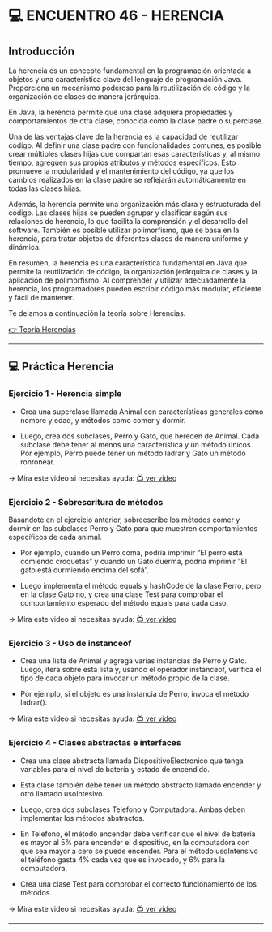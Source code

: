 # :computer: ENCUENTRO 46 - HERENCIA

## Introducción

La herencia es un concepto fundamental en la programación orientada a objetos y una característica clave del lenguaje de programación Java. Proporciona un mecanismo poderoso para la reutilización de código y la organización de clases de manera jerárquica.

En Java, la herencia permite que una clase adquiera propiedades y comportamientos de otra clase, conocida como la clase padre o superclase.

Una de las ventajas clave de la herencia es la capacidad de reutilizar código. Al definir una clase padre con funcionalidades comunes, es posible crear múltiples clases hijas que compartan esas características y, al mismo tiempo, agreguen sus propios atributos y métodos específicos. Esto promueve la modularidad y el mantenimiento del código, ya que los cambios realizados en la clase padre se reflejarán automáticamente en todas las clases hijas.

Además, la herencia permite una organización más clara y estructurada del código. Las clases hijas se pueden agrupar y clasificar según sus relaciones de herencia, lo que facilita la comprensión y el desarrollo del software. También es posible utilizar polimorfismo, que se basa en la herencia, para tratar objetos de diferentes clases de manera uniforme y dinámica.

En resumen, la herencia es una característica fundamental en Java que permite la reutilización de código, la organización jerárquica de clases y la aplicación de polimorfismo. Al comprender y utilizar adecuadamente la herencia, los programadores pueden escribir código más modular, eficiente y fácil de mantener.

Te dejamos a continuación la teoría sobre Herencias.

[👉 Teoría Herencias](https://drive.google.com/file/d/1cofQQq-fkjaxj-8hnobNMeEa9DI4RDso/view)


---

## :computer: Práctica Herencia

### Ejercicio 1 - Herencia simple

- Crea una superclase llamada Animal con características generales como nombre y edad, y métodos como comer y dormir. 

- Luego, crea dos subclases, Perro y Gato, que hereden de Animal. Cada subclase debe tener al menos una característica y un método únicos. Por ejemplo, Perro puede tener un método ladrar y Gato un método ronronear. 

-> Mira este video si necesitas ayuda: [:tv: ver video](https://youtu.be/0v8soAFKJhw)


### Ejercicio 2 - Sobrescritura de métodos

 Basándote en el ejercicio anterior, sobreescribe los métodos comer y dormir en las subclases Perro y Gato para que muestren comportamientos específicos de cada animal. 

- Por ejemplo, cuando un Perro coma, podría imprimir “El perro está comiendo croquetas” y cuando un Gato duerma, podría imprimir "El gato está durmiendo encima del sofá”. 

- Luego implementa el método equals y hashCode de la clase Perro, pero en la clase Gato no, y crea una clase Test para comprobar el comportamiento esperado del método equals para cada caso.

-> Mira este video si necesitas ayuda: [:tv: ver video](https://youtu.be/uhjeyx7eqz0)


### Ejercicio 3 - Uso de instanceof

- Crea una lista de Animal y agrega varias instancias de Perro y Gato. Luego, itera sobre esta lista y, usando el operador instanceof, verifica el tipo de cada objeto para invocar un método propio de la clase.

- Por ejemplo, si el objeto es una instancia de Perro, invoca el método ladrar().

-> Mira este video si necesitas ayuda: [:tv: ver video](https://youtu.be/hzmE3qm5ecE)



### Ejercicio 4 - Clases abstractas e interfaces

- Crea una clase abstracta llamada DispositivoElectronico que tenga variables para el nivel de batería y estado de encendido. 

- Esta clase también debe tener un método abstracto llamado encender y otro llamado usoIntesivo. 

- Luego, crea dos subclases Telefono y Computadora. Ambas deben implementar los métodos abstractos.

- En Telefono, el método encender debe verificar que el nivel de batería es mayor al 5% para encender el dispositivo, en la computadora con que sea mayor a cero se puede encender. Para el método usoIntensivo el teléfono gasta 4% cada vez que es invocado, y 6% para la computadora.

- Crea una clase Test para comprobar el correcto funcionamiento de los métodos.

-> Mira este video si necesitas ayuda: [:tv: ver video](https://youtu.be/IiUgHlGf_qA)


---

